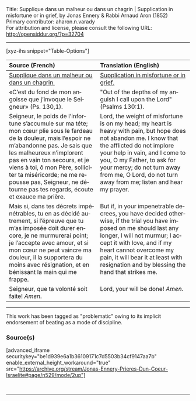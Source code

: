 <html>
<head></head>
<body>
Title: Supplique dans un malheur ou dans un chagrin | Supplication in misfortune or in grief, by Jonas Ennery & Rabbi Arnaud Aron (1852)<br />
Primary contributor: aharon.n.varady<br />
For attribution and license, please consult the following URL: <a href="http://opensiddur.org/?p=32704">http://opensiddur.org/?p=32704</a>
<p />
<hr />

[xyz-ihs snippet="Table-Options"]<table style="margin-left: auto; margin-right: auto;" class="draggable">
<thead><tr><th id="x" style="text-align: left;">Source (French)</th><th style="text-align: left;">Translation (English)</th></tr></thead>
<tbody>
<tr><td style="vertical-align:top;">
<div class="french" lang="fr">
<u>Supplique dans un malheur ou dans un chagrin.</u>
</span></div></td>
 
<td style="vertical-align:top;">
<div class="english" lang="en">
<u>Supplication in misfortune or in grief.</u>
</div></td></tr>


<tr><td style="vertical-align:top;">
<div class="french" lang="fr">
«C’est du fond de mon angoisse que j’invoque le Seigneur» <span class="citation">(Ps. 130,1)</span>.
</span></div></td>
 
<td style="vertical-align:top;">
<div class="english" lang="en">
"Out of the depths of my anguish I call upon the Lord" <span class="citation">(Psalms 130:1)</span>.
</div></td></tr>


<tr><td style="vertical-align:top;">
<div class="french" lang="fr">
Seigneur, le poids de l’infortune s’accumule sur ma téte; mon cœur plie sous le fardeau de la douleur, mais l’espoir ne m’abandonne pas. Je sais que les malheureux n’implorent pas en vain ton secours, et je viens à toi, ô mon Père, solliciter ta miséricorde; ne me repousse pas, Seigneur, ne détourne pas tes regards, écoute et exauce ma prière.
</span></div></td>
 
<td style="vertical-align:top;">
<div class="english" lang="en">
Lord, the weight of misfortune is on my head; my heart is heavy with pain, but hope does not abandon me. I know that the afflicted do not implore your help in vain, and I come to you, O my Father, to ask for your mercy; do not turn away from me, O Lord, do not turn away from me; listen and hear my prayer.
</div></td></tr>


<tr><td style="vertical-align:top;">
<div class="french" lang="fr">
Mais si, dans tes décrets impénétrables, tu en as décidé autrement, si l’épreuve que tu m’as imposée doit durer encore, je ne murmurerai point; je l’accepte avec amour, et si mon cœur ne peut vaincre ma douleur, il la supportera du moins avec résignation, et en bénissant la main qui me frappe.
</span></div></td>
 
<td style="vertical-align:top;">
<div class="english" lang="en">
But if, in your impenetrable decrees, you have decided otherwise, if the trial you have imposed on me should last any longer, I will not murmur; I accept it with love, and if my heart cannot overcome my pain, it will bear it at least with resignation and by blessing the hand that strikes me.
</div></td></tr>


<tr><td style="vertical-align:top;">
<div class="french" lang="fr">
Seigneur, que ta volonté soit faite! <em>Amen</em>.
</span></div></td>
 
<td style="vertical-align:top;">
<div class="english" lang="en">
Lord, your will be done! <em>Amen</em>.
</div></td></tr>
</tbody></table>

<hr />

This work has been tagged as "problematic" owing to its implicit endorsement of beating as a mode of discipline.

<h3>Source(s)</h3>

[advanced_iframe securitykey="be1d939e6a1b36109171c7d5503b34cf9147aa7b" enable_external_height_workaround="true" src="https://archive.org/stream/Jonas-Ennery-Prieres-Dun-Coeur-Israelite#page/n529/mode/2up"]

&nbsp;

<hr />

&nbsp;
</body>
</html>